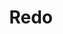 ---
title: Redo
tags: ["redo", "repeat", "action", "history", "command", "function"]
icon: redo
svg: '<svg xmlns="http://www.w3.org/2000/svg" width="24" height="24" fill="none" viewBox="0 0 24 24" stroke-width="1.5" stroke-linecap="round" stroke-linejoin="round" stroke="currentColor"><path d="M18.364 18.364A9 9 0 1 1 12 3c4.058 0 6.518 2.705 9 5.5"/><path d="M21 4.5v4h-4"/></svg>'
---